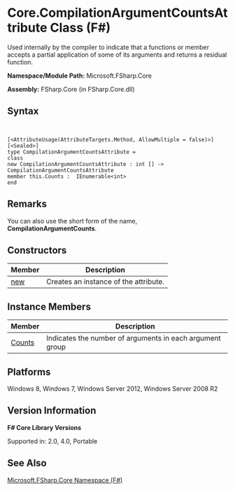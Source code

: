 # Core.CompilationArgumentCountsAttribute Class (F#)

Used internally by the compiler to indicate that a functions or member accepts a partial application of some of its arguments and returns a residual function.

**Namespace/Module Path:** Microsoft.FSharp.Core

**Assembly:** FSharp.Core (in FSharp.Core.dll)


## Syntax


```


[<AttributeUsage(AttributeTargets.Method, AllowMultiple = false)>]
[<Sealed>]
type CompilationArgumentCountsAttribute =
class
new CompilationArgumentCountsAttribute : int [] -> CompilationArgumentCountsAttribute
member this.Counts :  IEnumerable<int>
end

```



## Remarks
You can also use the short form of the name, **CompilationArgumentCounts**.


## Constructors


|Member|Description|
|------|-----------|
|[new](http://msdn.microsoft.com/en-us/library/3f551a93-42c4-45fc-9bd4-5daf714e31bc)|Creates an instance of the attribute.|

## Instance Members


|Member|Description|
|------|-----------|
|[Counts](http://msdn.microsoft.com/en-us/library/c7ea3be1-a18a-421d-b8b2-f63f511ea193)|Indicates the number of arguments in each argument group|

## Platforms
Windows 8, Windows 7, Windows Server 2012, Windows Server 2008 R2


## Version Information
**F# Core Library Versions**

Supported in: 2.0, 4.0, Portable




## See Also
[Microsoft.FSharp.Core Namespace &#40;F&#35;&#41;](Microsoft.FSharp.Core+Namespace+%28FSharp%29.md)

